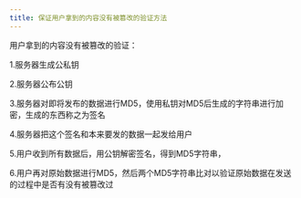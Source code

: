 ```yaml
---
title: 保证用户拿到的内容没有被篡改的验证方法
---
```

用户拿到的内容没有被篡改的验证：

1.服务器生成公私钥

2.服务器公布公钥

3.服务器对即将发布的数据进行MD5，使用私钥对MD5后生成的字符串进行加密，生成的东西称之为签名

4.服务器把这个签名和本来要发的数据一起发给用户

5.用户收到所有数据后，用公钥解密签名，得到MD5字符串，

6.用户再对原始数据进行MD5，然后两个MD5字符串比对以验证原始数据在发送的过程中是否有没有被篡改过
